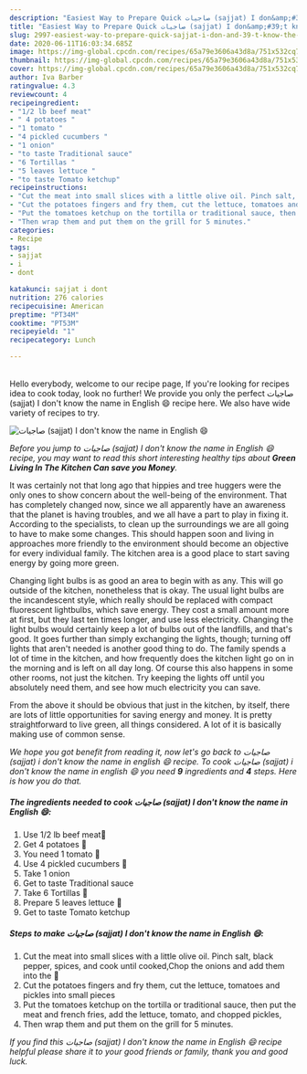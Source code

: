 ```yaml
---
description: "Easiest Way to Prepare Quick صاجيات (sajjat) I don&amp;#39;t know the name in English 😄"
title: "Easiest Way to Prepare Quick صاجيات (sajjat) I don&amp;#39;t know the name in English 😄"
slug: 2997-easiest-way-to-prepare-quick-sajjat-i-don-and-39-t-know-the-name-in-english
date: 2020-06-11T16:03:34.685Z
image: https://img-global.cpcdn.com/recipes/65a79e3606a43d8a/751x532cq70/صاجيات-sajjat-i-dont-know-the-name-in-english-😄-recipe-main-photo.jpg
thumbnail: https://img-global.cpcdn.com/recipes/65a79e3606a43d8a/751x532cq70/صاجيات-sajjat-i-dont-know-the-name-in-english-😄-recipe-main-photo.jpg
cover: https://img-global.cpcdn.com/recipes/65a79e3606a43d8a/751x532cq70/صاجيات-sajjat-i-dont-know-the-name-in-english-😄-recipe-main-photo.jpg
author: Iva Barber
ratingvalue: 4.3
reviewcount: 4
recipeingredient:
- "1/2 lb beef meat"
- " 4 potatoes "
- "1 tomato "
- "4 pickled cucumbers "
- "1 onion"
- "to taste Traditional sauce"
- "6 Tortillas "
- "5 leaves lettuce "
- "to taste Tomato ketchup"
recipeinstructions:
- "Cut the meat into small slices with a little olive oil. Pinch salt, black pepper, spices, and cook until cooked,Chop the onions and add them into the 🍖"
- "Cut the potatoes fingers and fry them, cut the lettuce, tomatoes and pickles into small pieces"
- "Put the tomatoes ketchup on the tortilla or traditional sauce, then put the meat and french fries, add the lettuce, tomato, and chopped pickles,"
- "Then wrap them and put them on the grill for 5 minutes."
categories:
- Recipe
tags:
- sajjat
- i
- dont

katakunci: sajjat i dont 
nutrition: 276 calories
recipecuisine: American
preptime: "PT34M"
cooktime: "PT53M"
recipeyield: "1"
recipecategory: Lunch

---
```

<br>
Hello everybody, welcome to our recipe page, If you're looking for recipes idea to cook today, look no further! We provide you only the perfect صاجيات (sajjat) I don&#39;t know the name in English 😄 recipe here. We also have wide variety of recipes to try.
<br>


![صاجيات (sajjat) I don&#39;t know the name in English 😄](https://img-global.cpcdn.com/recipes/65a79e3606a43d8a/751x532cq70/صاجيات-sajjat-i-dont-know-the-name-in-english-😄-recipe-main-photo.jpg)

<i>Before you jump to صاجيات (sajjat) I don&#39;t know the name in English 😄 recipe, you may want to read this short interesting healthy tips about 
<strong>Green Living In The Kitchen Can save you Money</strong>.</i>
</br>

It was certainly not that long ago that hippies and tree huggers were the only ones to show concern about the well-being of the environment. That has completely changed now, since we all apparently have an awareness that the planet is having troubles, and we all have a part to play in fixing it. According to the specialists, to clean up the surroundings we are all going to have to make some changes. This should happen soon and living in approaches more friendly to the environment should become an objective for every individual family. The kitchen area is a good place to start saving energy by going more green.

Changing light bulbs is as good an area to begin with as any. This will go outside of the kitchen, nonetheless that is okay. The usual light bulbs are the incandescent style, which really should be replaced with compact fluorescent lightbulbs, which save energy. They cost a small amount more at first, but they last ten times longer, and use less electricity. Changing the light bulbs would certainly keep a lot of bulbs out of the landfills, and that's good. It goes further than simply exchanging the lights, though; turning off lights that aren't needed is another good thing to do. The family spends a lot of time in the kitchen, and how frequently does the kitchen light go on in the morning and is left on all day long. Of course this also happens in some other rooms, not just the kitchen. Try keeping the lights off until you absolutely need them, and see how much electricity you can save.

From the above it should be obvious that just in the kitchen, by itself, there are lots of little opportunities for saving energy and money. It is pretty straightforward to live green, all things considered. A lot of it is basically making use of common sense.


<i>We hope you got benefit from reading it, now let's go back to صاجيات (sajjat) i don&#39;t know the name in english 😄 recipe. To cook صاجيات (sajjat) i don&#39;t know the name in english 😄 you need <strong>9</strong> ingredients and <strong>4</strong> steps. Here is how you do that.
</i>

##### The ingredients needed to cook صاجيات (sajjat) I don&#39;t know the name in English 😄:

1. Use 1/2 lb beef meat🥩
1. Get  4 potatoes 🥔
1. You need 1 tomato 🍅
1. Use 4 pickled cucumbers 🥒
1. Take 1 onion
1. Get to taste Traditional sauce
1. Take 6 Tortillas 🌮
1. Prepare 5 leaves lettuce 🥬
1. Get to taste Tomato ketchup


##### Steps to make صاجيات (sajjat) I don&#39;t know the name in English 😄:

1. Cut the meat into small slices with a little olive oil. Pinch salt, black pepper, spices, and cook until cooked,Chop the onions and add them into the 🍖
1. Cut the potatoes fingers and fry them, cut the lettuce, tomatoes and pickles into small pieces
1. Put the tomatoes ketchup on the tortilla or traditional sauce, then put the meat and french fries, add the lettuce, tomato, and chopped pickles,
1. Then wrap them and put them on the grill for 5 minutes.


<i>If you find this صاجيات (sajjat) I don&#39;t know the name in English 😄 recipe helpful please share it to your good friends or family, thank you and good luck.</i>
